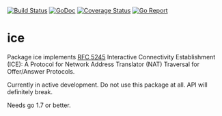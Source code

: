 [![Build Status](https://travis-ci.org/ernado/ice.svg)](https://travis-ci.org/ernado/ice)
[![GoDoc](https://godoc.org/github.com/ernado/ice?status.svg)](http://godoc.org/github.com/ernado/ice)
[![Coverage Status](https://coveralls.io/repos/github/ernado/ice/badge.svg?branch=master)](https://coveralls.io/github/ernado/ice?branch=master)
[![Go Report](https://goreportcard.com/badge/github.com/ernado/ice)](http://goreportcard.com/report/ernado/ice)

# ice
Package ice implements [RFC 5245](https://tools.ietf.org/html/rfc5245) 
Interactive Connectivity Establishment (ICE):
A Protocol for Network Address Translator (NAT) Traversal for Offer/Answer Protocols.

Currently in active development. Do not use this package at all. API will
definitely break. 

Needs go 1.7 or better.
